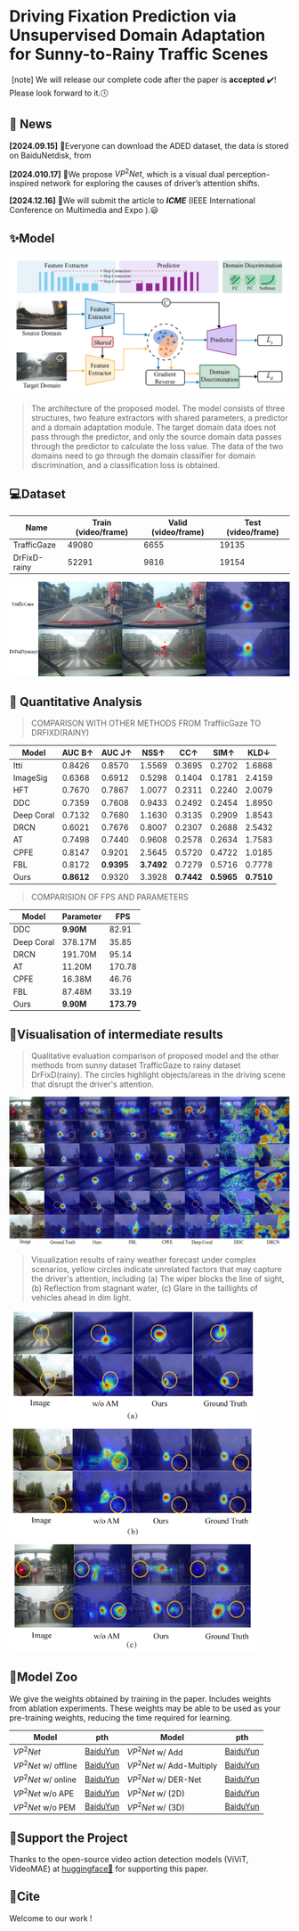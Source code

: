 # Driving Fixation Prediction via Unsupervised Domain Adaptation for Sunny-to-Rainy Traffic Scenes

​	[note] We will release our complete code after the paper is **accepted** ✔️! Please look forward to it.🕓

## 📰 News

**[2024.09.15]** 🎈Everyone can download the ADED dataset, the data is stored on BaiduNetdisk, from 

**[2024.010.17]** 🎈We propose $VP^2Net$, which is a visual dual perception-inspired network for exploring the causes of driver’s attention shifts.

**[2024.12.16]** 🎈We will submit the article to ***ICME*** (IEEE International Conference on Multimedia and Expo ).😃

## ✨Model

<img src="pic\model3.png" style="zoom:70%;" />

>The architecture of the proposed model. The model consists of three structures, two feature extractors with shared parameters, a predictor and a domain adaptation module. The target domain data does not pass through the predictor, and only the source domain data passes through the predictor to calculate the loss value. The data of the two domains need to go through the domain classifier for domain discrimination, and a classification loss is obtained.

## 💻Dataset

<div align="center">
<table>
  <thead>
    <tr>
      <th>Name</th>
      <th>Train (video/frame)</th>
      <th>Valid (video/frame)</th>
      <th>Test (video/frame)</th>
    </tr>
  </thead>
  <tbody>
    <tr>
      <td>TrafficGaze</td>
      <td>49080</td>
      <td>6655</td>
      <td>19135</td>
    </tr>
    <tr>
      <td>DrFixD-rainy</td>
      <td>52291</td>
      <td>9816</td>
      <td>19154</td>
    </tr>
  </tbody>
</table>
</div>
<img src="pic\12.png" style="zoom:100%;" />

## 🚀 Quantitative Analysis
>COMPARISON WITH OTHER METHODS FROM TraffiicGaze TO DRFIXD(RAINY)

| Model      | AUC B↑     | AUC J↑     | NSS↑       | CC↑        | SIM↑       | KLD↓       |
| ---------- | ---------- | ---------- | ---------- | ---------- | ---------- | ---------- |
| Itti       | 0.8426     | 0.8570     | 1.5569     | 0.3695     | 0.2702     | 1.6868     |
| ImageSig   | 0.6368     | 0.6912     | 0.5298     | 0.1404     | 0.1781     | 2.4159     |
| HFT        | 0.7670     | 0.7867     | 1.0077     | 0.2311     | 0.2240     | 2.0079     |
| DDC        | 0.7359     | 0.7608     | 0.9433     | 0.2492     | 0.2454     | 1.8950     |
| Deep Coral | 0.7132     | 0.7680     | 1.1630     | 0.3135     | 0.2909     | 1.8543     |
| DRCN       | 0.6021     | 0.7676     | 0.8007     | 0.2307     | 0.2688     | 2.5432     |
| AT         | 0.7498     | 0.7440     | 0.9608     | 0.2578     | 0.2634     | 1.7583     |
| CPFE       | 0.8147     | 0.9201     | 2.5645     | 0.5720     | 0.4722     | 1.0185     |
| FBL        | 0.8172     | **0.9395** | **3.7492** | 0.7279     | 0.5716     | 0.7778     |
| Ours       | **0.8612** | 0.9320     | 3.3928     | **0.7442** | **0.5965** | **0.7510** |

>COMPARISION OF FPS AND PARAMETERS


| Model      | Parameter | FPS        |
| ---------- | --------- | ---------- |
| DDC        | **9.90M** | 82.91      |
| Deep Coral | 378.17M   | 35.85      |
| DRCN       | 191.70M   | 95.14      |
| AT         | 11.20M    | 170.78     |
| CPFE       | 16.38M    | 46.76      |
| FBL        | 87.48M    | 33.19      |
| Ours       | **9.90M** | **173.79** |

## 🚀Visualisation of intermediate results
>Qualitative evaluation comparison of proposed model and the other methods from sunny dataset TrafficGaze to rainy dataset DrFixD(rainy). The circles highlight objects/areas in the driving scene that disrupt the driver's attention.
<img src="pic\AM.png" style="zoom:80%;" />


>Visualization results of rainy weather forecast under complex scenarios, yellow circles indicate unrelated factors that may capture the driver's attention, including (a) The wiper blocks the line of sight, (b) Reflection from stagnant water, (c) Glare in the taillights of vehicles ahead in dim light.


<img src="pic\11.png" style="zoom:60%;" />




## 📝Model Zoo

We give the weights obtained by training in the paper. Includes weights from ablation experiments. These weights may be able to be used as your pre-training weights, reducing the time required for learning.

| Model                | pth           | Model                     | pth           |
| -------------------- | ------------- | ------------------------- | ------------- |
| $VP^2Net$            | [BaiduYun][2] | $VP^2Net$ w/ Add          | [BaiduYun][6] |
| $VP^2Net$ w/ offline | [BaiduYun][3] | $VP^2Net$ w/ Add-Multiply | [BaiduYun][7] |
| $VP^2Net$ w/ online  | [BaiduYun][2] | $VP^2Net$ w/ DER-Net      | [BaiduYun][8] |
| $VP^2Net$ w/o APE    | [BaiduYun][5] | $VP^2Net$ w/ (2D)         | [BaiduYun][9] |
| $VP^2Net$ w/o PEM    | [BaiduYun][5] | $VP^2Net$ w/ (3D)         | [BaiduYun][2] |

[2]: https://pan.baidu.com/s/1YgmhD9Nq8AAkEKrXYsMTDA?pwd=V2PN "V2PNet"
[3]: https://pan.baidu.com/s/1WdVunAkihHX9DZPGDga38Q?pwd=V2PN "offline"
[5]: https://pan.baidu.com/s/1lG9Cn7l8TjcA9C28Ukq7xQ?pwd=V2PN "w/o pem"
[6]: https://pan.baidu.com/s/18TFOhjXw-FqdNFkaLjjLDQ?pwd=V2PN "w/ add"
[7]: https://pan.baidu.com/s/1OD_xuD2X0OOgGNk13RnEog?pwd=V2PN "w/ add-multiply"
[8]:https://pan.baidu.com/s/1Wb_mTrpTx0A5LqPLXvRenA?pwd=V2PN "DER-Net"
[9]: https://pan.baidu.com/s/1QaHok0aCX94tcCAKUldm3Q?pwd=V2PN "w/ 2d"



## 💖Support the Project

Thanks to the open-source video action detection models (ViViT, VideoMAE) at [huggingface🤗][10]  for supporting this paper.

[10]: https://huggingface.curated.co/	"huggingface"

## 📄Cite

Welcome to our work ! 

